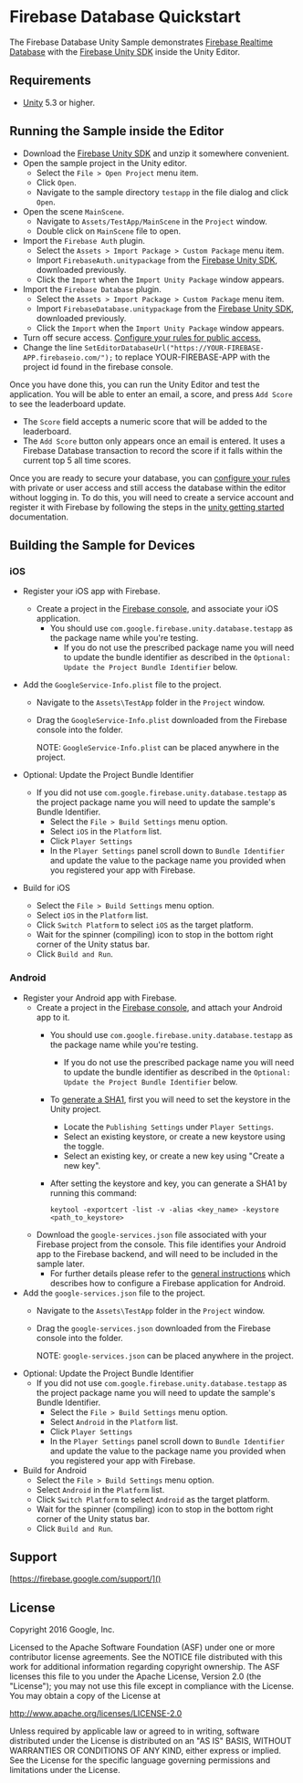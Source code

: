 # Firebase Database Quickstart

The Firebase Database Unity Sample demonstrates
[Firebase Realtime Database](https://firebase.google.com/docs/database/)
with the
[Firebase Unity SDK](https://firebase.google.com/docs/unity/setup)
inside the Unity Editor.

## Requirements

* [Unity](http://unity3d.com/) 5.3 or higher.

## Running the Sample inside the Editor

  - Download the
    [Firebase Unity SDK](https://firebase.google.com/download/unity)
    and unzip it somewhere convenient.
  - Open the sample project in the Unity editor.
    - Select the `File > Open Project` menu item.
    - Click `Open`.
    - Navigate to the sample directory `testapp` in the file dialog and click
      `Open`.
  - Open the scene `MainScene`.
    - Navigate to `Assets/TestApp/MainScene` in the `Project` window.
    - Double click on `MainScene` file to open.
  - Import the `Firebase Auth` plugin.
    - Select the `Assets > Import Package > Custom Package` menu item.
    - Import `FirebaseAuth.unitypackage` from the
      [Firebase Unity SDK](https://firebase.google.com/download/unity),
      downloaded previously.
    - Click the `Import` when the `Import Unity Package` window appears.
  - Import the `Firebase Database` plugin.
    - Select the `Assets > Import Package > Custom Package` menu item.
    - Import `FirebaseDatabase.unitypackage` from the
      [Firebase Unity SDK](https://firebase.google.com/download/unity),
      downloaded previously.
    - Click the `Import` when the `Import Unity Package` window appears.
  - Turn off secure access.  [Configure your rules for public access.](https://firebase.google.com/docs/database/security/quickstart#sample-rules)
  - Change the line `SetEditorDatabaseUrl("https://YOUR-FIREBASE-APP.firebaseio.com/");`
    to replace YOUR-FIREBASE-APP with the project id found in the
    firebase console.

Once you have done this, you can run the Unity Editor and test the application.
You will be able to enter an email, a score, and press `Add Score` to see the
leaderboard update.

  - The `Score` field accepts a numeric score that will be added to the
    leaderboard.
  - The `Add Score` button only appears once an email is entered.  It uses a
    Firebase Database transaction to record the score if it falls within the
    current top 5 all time scores.

Once you are ready to secure your database, you can [configure your rules](https://firebase.google.com/docs/database/security/quickstart#sample-rules) with
private or user access and still access the database within the editor without
logging in.  To do this, you will need to create a service account and register
it with Firebase by following the steps in the [unity getting started](https://firebase.google.com/docs/database/unity/start/)
documentation.


## Building the Sample for Devices

### iOS

  - Register your iOS app with Firebase.
    - Create a project in the
      [Firebase console](https://firebase.google.com/console/),
      and associate your iOS application.
      - You should use `com.google.firebase.unity.database.testapp` as the
        package name while you're testing.
        - If you do not use the prescribed package name you will need to update
          the bundle identifier as described in the
          `Optional: Update the Project Bundle Identifier` below.

  - Add the `GoogleService-Info.plist` file to the project.
    - Navigate to the `Assets\TestApp` folder in the `Project` window.
    - Drag the `GoogleService-Info.plist` downloaded from the Firebase console
      into the folder.
      
      NOTE: `GoogleService-Info.plist` can be placed anywhere in the project.
  - Optional: Update the Project Bundle Identifier
    - If you did not use `com.google.firebase.unity.database.testapp`
      as the project package name you will need to update the sample's Bundle
      Identifier.
      - Select the `File > Build Settings` menu option.
      - Select `iOS` in the `Platform` list.
      - Click `Player Settings`
      - In the `Player Settings` panel scroll down to `Bundle Identifier`
        and update the value to the package name you provided when you
        registered your app with Firebase.
  - Build for iOS
    - Select the `File > Build Settings` menu option.
    - Select `iOS` in the `Platform` list.
    - Click `Switch Platform` to select `iOS` as the target platform.
    - Wait for the spinner (compiling) icon to stop in the bottom right corner
      of the Unity status bar.
    - Click `Build and Run`.

### Android

  - Register your Android app with Firebase.
    - Create a project in the
      [Firebase console](https://firebase.google.com/console/),
      and attach your Android app to it.
      - You should use `com.google.firebase.unity.database.testapp` as the
        package name while you're testing.
        - If you do not use the prescribed package name you will need to update
          the bundle identifier as described in the
          `Optional: Update the Project Bundle Identifier` below.

      - To [generate a SHA1](https://developers.google.com/android/guides/client-auth),
        first you will need to set the keystore in the Unity project.
        - Locate the `Publishing Settings` under `Player Settings`.
        - Select an existing keystore, or create a new keystore using the toggle.
        - Select an existing key, or create a new key using "Create a new key".
      - After setting the keystore and key, you can generate a SHA1 by
        running this command:
        ```
        keytool -exportcert -list -v -alias <key_name> -keystore <path_to_keystore>
        ```
    - Download the `google-services.json` file associated with your
        Firebase project from the console.
        This file identifies your Android app to the Firebase backend, and will
        need to be included in the sample later.
      - For further details please refer to the
        [general instructions](https://firebase.google.com/docs/android/setup)
        which describes how to configure a Firebase application for Android.
  - Add the `google-services.json` file to the project.
    - Navigate to the `Assets\TestApp` folder in the `Project` window.
    - Drag the `google-services.json` downloaded from the Firebase console
      into the folder.
      
      NOTE: `google-services.json` can be placed anywhere in the project.
  - Optional: Update the Project Bundle Identifier
    - If you did not use `com.google.firebase.unity.database.testapp`
      as the project package name you will need to update the sample's Bundle
      Identifier.
      - Select the `File > Build Settings` menu option.
      - Select `Android` in the `Platform` list.
      - Click `Player Settings`
      - In the `Player Settings` panel scroll down to `Bundle Identifier`
        and update the value to the package name you provided when you
        registered your app with Firebase.
  - Build for Android
    - Select the `File > Build Settings` menu option.
    - Select `Android` in the `Platform` list.
    - Click `Switch Platform` to select `Android` as the target platform.
    - Wait for the spinner (compiling) icon to stop in the bottom right corner
      of the Unity status bar.
    - Click `Build and Run`.

## Support

[https://firebase.google.com/support/]()


## License

Copyright 2016 Google, Inc.

Licensed to the Apache Software Foundation (ASF) under one or more contributor
license agreements.  See the NOTICE file distributed with this work for
additional information regarding copyright ownership.  The ASF licenses this
file to you under the Apache License, Version 2.0 (the "License"); you may not
use this file except in compliance with the License.  You may obtain a copy of
the License at

  http://www.apache.org/licenses/LICENSE-2.0

Unless required by applicable law or agreed to in writing, software
distributed under the License is distributed on an "AS IS" BASIS, WITHOUT
WARRANTIES OR CONDITIONS OF ANY KIND, either express or implied.  See the
License for the specific language governing permissions and limitations under
the License.

